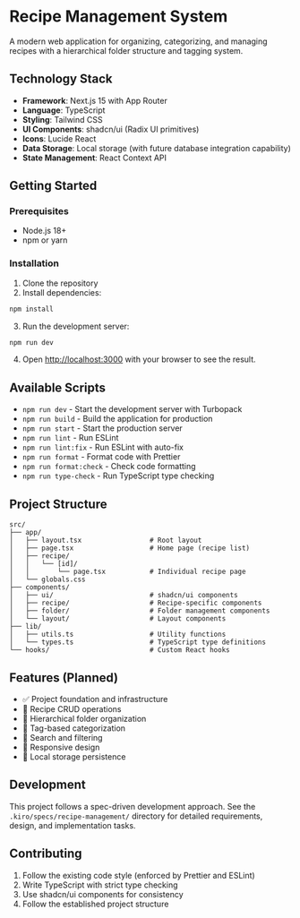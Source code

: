 # Recipe Management System

A modern web application for organizing, categorizing, and managing recipes with a hierarchical folder structure and tagging system.

## Technology Stack

- **Framework**: Next.js 15 with App Router
- **Language**: TypeScript
- **Styling**: Tailwind CSS
- **UI Components**: shadcn/ui (Radix UI primitives)
- **Icons**: Lucide React
- **Data Storage**: Local storage (with future database integration capability)
- **State Management**: React Context API

## Getting Started

### Prerequisites

- Node.js 18+ 
- npm or yarn

### Installation

1. Clone the repository
2. Install dependencies:

```bash
npm install
```

3. Run the development server:

```bash
npm run dev
```

4. Open [http://localhost:3000](http://localhost:3000) with your browser to see the result.

## Available Scripts

- `npm run dev` - Start the development server with Turbopack
- `npm run build` - Build the application for production
- `npm run start` - Start the production server
- `npm run lint` - Run ESLint
- `npm run lint:fix` - Run ESLint with auto-fix
- `npm run format` - Format code with Prettier
- `npm run format:check` - Check code formatting
- `npm run type-check` - Run TypeScript type checking

## Project Structure

```
src/
├── app/
│   ├── layout.tsx                 # Root layout
│   ├── page.tsx                   # Home page (recipe list)
│   ├── recipe/
│   │   └── [id]/
│   │       └── page.tsx           # Individual recipe page
│   └── globals.css
├── components/
│   ├── ui/                        # shadcn/ui components
│   ├── recipe/                    # Recipe-specific components
│   ├── folder/                    # Folder management components
│   └── layout/                    # Layout components
├── lib/
│   ├── utils.ts                   # Utility functions
│   └── types.ts                   # TypeScript type definitions
└── hooks/                         # Custom React hooks
```

## Features (Planned)

- ✅ Project foundation and infrastructure
- 🔄 Recipe CRUD operations
- 🔄 Hierarchical folder organization
- 🔄 Tag-based categorization
- 🔄 Search and filtering
- 🔄 Responsive design
- 🔄 Local storage persistence

## Development

This project follows a spec-driven development approach. See the `.kiro/specs/recipe-management/` directory for detailed requirements, design, and implementation tasks.

## Contributing

1. Follow the existing code style (enforced by Prettier and ESLint)
2. Write TypeScript with strict type checking
3. Use shadcn/ui components for consistency
4. Follow the established project structure
